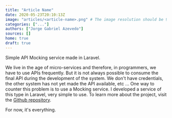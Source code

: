 ```yaml
---
title: "Article Name"
date: 2020-05-23T20:10:13Z
image: "articles/<article-name>.png" # The image resolution should be 900x500 or a proportional resolution
categories: ["..."]
authors: ["Jorge Gabriel Azevedo"]
sources: []
home: true
draft: true
---
```

Simple API Mocking service made in Laravel.
<!--more-->
We live in the age of micro-services and therefore, in programmers, we have to use APIs frequently. But it is not always possible to consume the final API during the development of the system. We don't have credentials, the other system has not yet made the API available, etc ...
One way to counter this problem is to use a Mocking service. I developed a service of this type in Laravel, very simple to use.
To learn more about the project, visit the [Github repository](https://github.com/wultyc/mock-api).

For now, it's everything.